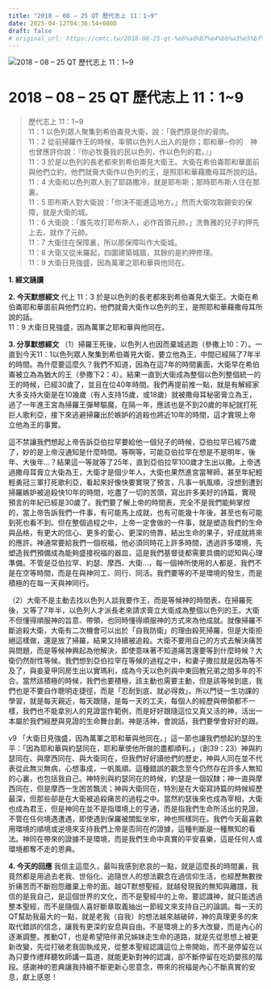 ```yaml
---
title: "2018 – 08 – 25 QT 歷代志上 11：1~9"
date: 2025-04-12T04:36:54+0800
draft: false
# original_url: https://cmtc.tw/2018-08-25-qt-%e6%ad%b7%e4%bb%a3%e5%bf%97%e4%b8%8a-11%ef%bc%9a19
---
```


![2018 – 08 – 25 QT 歷代志上 11：1\~9](/images/qt.jpg   "2018 – 08 – 25 QT 歷代志上 11：1\~9")

# 2018 – 08 – 25 QT 歷代志上 11：1\~9

> 歷代志上 11：1\~9  
> 11：1 以色列眾人聚集到希伯崙見大衛，說：「我們原是你的骨肉。  
> 11：2 從前掃羅作王的時候，率領以色列人出入的是你；耶和華─你的　神也曾應許你說：『你必牧養我的民以色列，作以色列的君。』」  
> 11：3 於是以色列的長老都來到希伯崙見大衛王。大衛在希伯崙耶和華面前與他們立約，他們就膏大衛作以色列的王，是照耶和華藉撒母耳所說的話。  
> 11：4 大衛和以色列眾人到了耶路撒冷，就是耶布斯；那時耶布斯人住在那裏。  
> 11：5 耶布斯人對大衛說：「你決不能進這地方。」然而大衛攻取錫安的保障，就是大衛的城。  
> 11：6 大衛說：「誰先攻打耶布斯人，必作首領元帥。」洗魯雅的兒子約押先上去，就作了元帥。  
> 11：7 大衛住在保障裏，所以那保障叫作大衛城。  
> 11：8 大衛又從米羅起，四圍建築城牆，其餘的是約押修理。  
> 11：9 大衛日見強盛，因為萬軍之耶和華與他同在。

**1. 經文誦讀**

**2.  今天默想經文**
代上 11：3 於是以色列的長老都來到希伯崙見大衛王。大衛在希伯崙耶和華面前與他們立約，他們就膏大衛作以色列的王，是照耶和華藉撒母耳所說的話。  
11：9 大衛日見強盛，因為萬軍之耶和華與他同在。

**3. 分享默想經文**
（1）掃羅王死後，以色列人也因而棄城逃跑（參撒上10：7）。一直到今天11：1以色列眾人聚集到希伯崙見大衛，要立他為王，中間已經隔了7年半的時間。為什麼要這麼久？我們不知道，因為在這7年的時間裏面，大衛早在希伯崙被立為為猶大的王（參撒下2：4）。結果一直到大衛成為整個以色列整個統一的王的時候，已經30歲了，並且在位40年時間。我們再提前推一點，就是有解經家大多支持大衛是在10幾歲（有人支持15歲，或18歲）就被撒母耳秘密膏立為王，過了一年進王宮為掃羅王彈琴驅魔，在隔一年，應該也是不到20歲的年紀就打死巨人歌利亞，接下來逃避掃羅出於嫉妒的追殺也將近10年的時間，這才實現上帝立他為王的事實。

這不禁讓我們想起上帝告訴亞伯拉罕要給他一個兒子的時候，亞伯拉罕已經75歲了，妙的是上帝沒通知是什麼時間。等啊等，可能亞伯拉罕在想是不是明年，後年、大後年…？結果這一等就等了25年，直到亞伯拉罕100歲才生出以撒。上帝透過撒母耳膏立大衛為王，大衛才是個少年人，大衛也果然進宮當琴師，甚至年紀輕輕勇冠三軍打死歌利亞，看起來好像快要實現了預言，凡事一帆風順，沒想到遭到掃羅嫉妒被追殺快10年的時間，吃盡了一切的苦頭，寫出許多美好的詩篇，實現預言的年紀已經是30歲了。我們要了解上帝的時間表，完全不是我們能夠掌控的，當上帝告訴我們一件事，有可能馬上成就，也有可能幾十年後，甚至也有可能到死也看不到。但在整個過程之中，上帝一定會做的一件事，就是塑造我們的生命與品格，有更大的信心、更多的愛心、更深的倚靠，結出生命的果子，好成就將來的應許。神通常要給我們一個祝福，他必須同時花上許多時間，透過許多環境，先塑造我們預備成為能夠盛接祝福的器皿，這是我們基督徒都需要具備的認知與心理準備。不管是亞伯拉罕、約瑟、摩西、大衛…，每一個神所使用的人都是，我們不是在空等時間，而是在與神同工、同行、同活。我們要等的不是環境的發生，而是積極的在每一天與神同行。

（2）大衛不是主動去找以色列人談我要作王，而是等候神的時間表，在掃羅死後，又等了7年半，以色列人才派長老來請求膏立大衛成為整個以色列的王。大衛不但懂得順服神的旨意、帶領，也同時懂得順服神的方式來為他成就。就像掃羅不斷追殺大衛，大衛有二次機會可以出於「自我防衛」的理由殺死掃羅，但是大衛拒絕這樣做，還是放了掃羅，結果又持續被追殺。大衛不要用自己的方式去解決痛苦與問題，而是等候神興起為他解決，即使意味著不知道痛苦還要等到什麼時候？大衛仍然耐性等候。我們想到亞伯拉罕在等候的過程之中，和妻子撒拉就是因為等不及了，與妾夏甲同房生出以實瑪利，成為今天以色列與中東回教兄弟之間多年的不合。當然該積極的時候，我們也要積極，該主動也需要主動，但是該等候到底，我們也是不要自作聰明走捷徑，而是「忍耐到底、就必得救」。所以門徒一生功課的學習，就是每天親近，每天跟隨，是每一天的工夫，每個人的經歷與帶領都不一樣，我們也不能拿別人的見證當作範例，而是好好跟隨這位又真又活的神，活出一本屬於我們經歷與見證的生命舞台劇。神是活神，會說話，我們要學會好好的跟。

v9 「大衛日見強盛，因為萬軍之耶和華與他同在。」這一節也讓我們想起約瑟的生平：「因為耶和華與約瑟同在，耶和華使他所做的盡都順利。」（創39：23）神與約瑟同在、與摩西同在、與大衛同在，但我們好好讀他們的歷史，神與人同在並不代表從此無災無病，心想事成，一帆風順。這種錯誤的觀念至今仍然存在許多人無知的心裏，也包括我自己。神特別與約瑟同在的時候，約瑟是一個奴隸；神一直與摩西同在，但是摩西一生困苦飄流；神與大衛同在，特別是在大衛寫詩篇的時候經歷最深，但那些卻是在大衛被追殺痛苦的過程之中。當然約瑟後來也成為宰相，大衛也成為君王，但是神同在並不是指環境上的亨通，而是指我們生命所活出的見證，不管在任何境遇遭遇，即使遇到保羅被關監坐牢，神也照樣同在。我們今天最喜歡用環境的順境或逆境來支持我們上帝是否同在的證據，這種判斷是一種無知的看法。神同在帶來的證據不是環境，而是我們生命中真實的平安喜樂，這是任何人或環境都奪不走的恩典。

**4. 今天的回應**
我信主這麼久，最叫我感到悲哀的一點，就是這麼長的時間裏，我竟然都是用過去老我、世俗化、追隨世人的想法觀念在過信仰生活，也經歷無數挫折痛苦而不斷抱怨離棄上帝的面。越QT默想聖經，就越發現我的無知與離譜，我信的是我自己，是這個世界的文化，而不是聖經中的上帝。要認識神，就只能透過整本聖經，而不是隨個人喜好斷章取義抽出一節經文來支持自己的論調。每一天的QT幫助我最大的一點，就是老我（自我）的想法越來越破碎，神的真理更多的來取代錯誤的信念，讓我有更深的安息與自由。不是環境上的多大改變，而是內心的逐漸調整。推動QT，也是希望陪伴弟兄姊妹走生命的道路，就是先從思想上被更新改變，先從打破老我固執成見，從整本聖經認識這位上帝開始，而不是停留在以為只要作禮拜聽牧師講一篇道，就能更新對神的認識，卻不斷停留在吃奶嬰孩的階段。感謝神的恩典讓我持續不斷更新心思意念，帶來的祝福是內心不斷真實的安息，獻上感恩！
